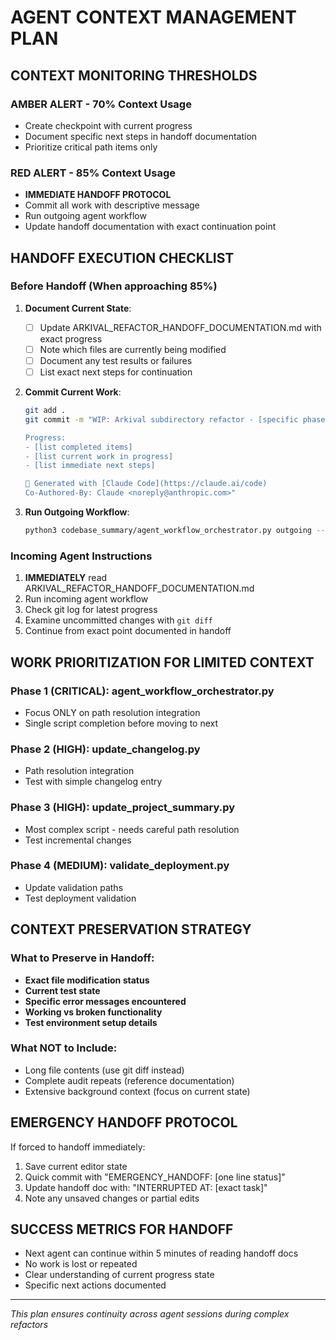 # AGENT CONTEXT MANAGEMENT PLAN

## CONTEXT MONITORING THRESHOLDS

### AMBER ALERT - 70% Context Usage
- Create checkpoint with current progress
- Document specific next steps in handoff documentation
- Prioritize critical path items only

### RED ALERT - 85% Context Usage
- **IMMEDIATE HANDOFF PROTOCOL**
- Commit all work with descriptive message
- Run outgoing agent workflow
- Update handoff documentation with exact continuation point

## HANDOFF EXECUTION CHECKLIST

### Before Handoff (When approaching 85%)
1. **Document Current State**:
   - [ ] Update ARKIVAL_REFACTOR_HANDOFF_DOCUMENTATION.md with exact progress
   - [ ] Note which files are currently being modified
   - [ ] Document any test results or failures
   - [ ] List exact next steps for continuation

2. **Commit Current Work**:
   ```bash
   git add .
   git commit -m "WIP: Arkival subdirectory refactor - [specific phase and status]
   
   Progress:
   - [list completed items]
   - [list current work in progress]
   - [list immediate next steps]
   
   🤖 Generated with [Claude Code](https://claude.ai/code)
   Co-Authored-By: Claude <noreply@anthropic.com>"
   ```

3. **Run Outgoing Workflow**:
   ```bash
   python3 codebase_summary/agent_workflow_orchestrator.py outgoing --summary "Mid-refactor handoff: [specific status]" --type "unresolved"
   ```

### Incoming Agent Instructions
1. **IMMEDIATELY** read ARKIVAL_REFACTOR_HANDOFF_DOCUMENTATION.md
2. Run incoming agent workflow
3. Check git log for latest progress
4. Examine uncommitted changes with `git diff`
5. Continue from exact point documented in handoff

## WORK PRIORITIZATION FOR LIMITED CONTEXT

### Phase 1 (CRITICAL): agent_workflow_orchestrator.py
- Focus ONLY on path resolution integration
- Single script completion before moving to next

### Phase 2 (HIGH): update_changelog.py  
- Path resolution integration
- Test with simple changelog entry

### Phase 3 (HIGH): update_project_summary.py
- Most complex script - needs careful path resolution
- Test incremental changes

### Phase 4 (MEDIUM): validate_deployment.py
- Update validation paths
- Test deployment validation

## CONTEXT PRESERVATION STRATEGY

### What to Preserve in Handoff:
- **Exact file modification status**
- **Current test state** 
- **Specific error messages encountered**
- **Working vs broken functionality**
- **Test environment setup details**

### What NOT to Include:
- Long file contents (use git diff instead)
- Complete audit repeats (reference documentation)
- Extensive background context (focus on current state)

## EMERGENCY HANDOFF PROTOCOL

If forced to handoff immediately:
1. Save current editor state
2. Quick commit with "EMERGENCY_HANDOFF: [one line status]"
3. Update handoff doc with: "INTERRUPTED AT: [exact task]"
4. Note any unsaved changes or partial edits

## SUCCESS METRICS FOR HANDOFF
- Next agent can continue within 5 minutes of reading handoff docs
- No work is lost or repeated
- Clear understanding of current progress state
- Specific next actions documented

---
*This plan ensures continuity across agent sessions during complex refactors*
